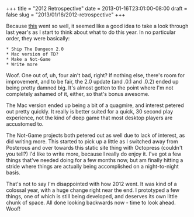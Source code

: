 +++
title = "2012 Retrospective"
date = 2013-01-16T23:01:00-08:00
draft = false
slug = "2013/01/16/2012-retrospective"
+++

Because [this](/blog/2012/01/19/2012-plans-goals/) went so well, it seemed like a good idea to take a look through last year's as I start to think about what to do this year.  In no particular order, they were basically:

	* Ship The Dungeon 2.0
	* Mac version of TD?
	* Make a Not-Game
	* Write more

Woof.  One out of, uh, four ain't bad, right?  If nothing else, there's room for improvement, and to be fair, the 2.0 update (and .0.1 and .0.2) ended up being pretty damned big.  It's almost gotten to the point where I'm not completely ashamed of it, either, so that's bonus awesome.

The Mac version ended up being a bit of a quagmire, and interest petered out pretty quickly.  It really is better suited for a quick, 30 second play experience, not the kind of deep game that most desktop players are accustomed to.

The Not-Game projects both petered out as well due to lack of interest, as did writing more.  This started to pick up a little as I switched away from Posterous and over towards this static site thing with Octopress (couldn't you tell?)  I'd like to write more, because I really do enjoy it.  I've got a few things that've needed doing for a few months now, but am finally hitting a stride where things are actually being accomplished on a night-to-night basis.

That's not to say I'm disappointed with how 2012 went.  It was kind of a colossal year, with a huge change right near the end.  I prototyped a few things, one of which is still being developed, and deserves its own little chunk of space.  All done looking backwards now - time to look ahead.  Woof!